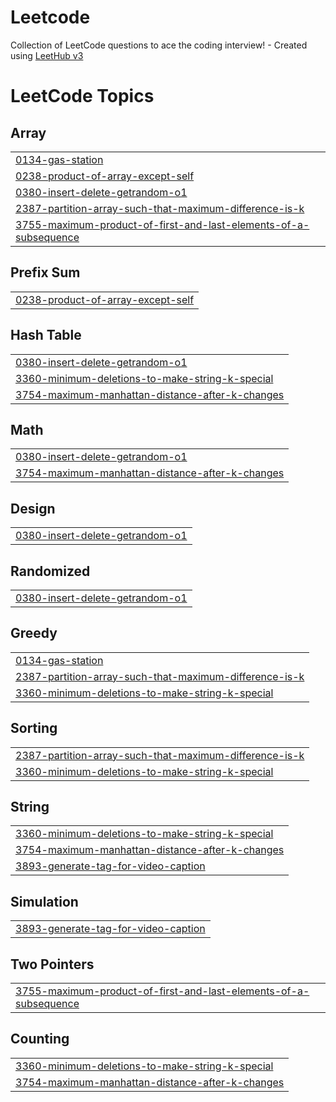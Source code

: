 # Leetcode
Collection of LeetCode questions to ace the coding interview! - Created using [LeetHub v3](https://github.com/raphaelheinz/LeetHub-3.0)

<!---LeetCode Topics Start-->
# LeetCode Topics
## Array
|  |
| ------- |
| [0134-gas-station](https://github.com/rajitself/Leetcode/tree/master/0134-gas-station) |
| [0238-product-of-array-except-self](https://github.com/rajitself/Leetcode/tree/master/0238-product-of-array-except-self) |
| [0380-insert-delete-getrandom-o1](https://github.com/rajitself/Leetcode/tree/master/0380-insert-delete-getrandom-o1) |
| [2387-partition-array-such-that-maximum-difference-is-k](https://github.com/rajitself/Leetcode/tree/master/2387-partition-array-such-that-maximum-difference-is-k) |
| [3755-maximum-product-of-first-and-last-elements-of-a-subsequence](https://github.com/rajitself/Leetcode/tree/master/3755-maximum-product-of-first-and-last-elements-of-a-subsequence) |
## Prefix Sum
|  |
| ------- |
| [0238-product-of-array-except-self](https://github.com/rajitself/Leetcode/tree/master/0238-product-of-array-except-self) |
## Hash Table
|  |
| ------- |
| [0380-insert-delete-getrandom-o1](https://github.com/rajitself/Leetcode/tree/master/0380-insert-delete-getrandom-o1) |
| [3360-minimum-deletions-to-make-string-k-special](https://github.com/rajitself/Leetcode/tree/master/3360-minimum-deletions-to-make-string-k-special) |
| [3754-maximum-manhattan-distance-after-k-changes](https://github.com/rajitself/Leetcode/tree/master/3754-maximum-manhattan-distance-after-k-changes) |
## Math
|  |
| ------- |
| [0380-insert-delete-getrandom-o1](https://github.com/rajitself/Leetcode/tree/master/0380-insert-delete-getrandom-o1) |
| [3754-maximum-manhattan-distance-after-k-changes](https://github.com/rajitself/Leetcode/tree/master/3754-maximum-manhattan-distance-after-k-changes) |
## Design
|  |
| ------- |
| [0380-insert-delete-getrandom-o1](https://github.com/rajitself/Leetcode/tree/master/0380-insert-delete-getrandom-o1) |
## Randomized
|  |
| ------- |
| [0380-insert-delete-getrandom-o1](https://github.com/rajitself/Leetcode/tree/master/0380-insert-delete-getrandom-o1) |
## Greedy
|  |
| ------- |
| [0134-gas-station](https://github.com/rajitself/Leetcode/tree/master/0134-gas-station) |
| [2387-partition-array-such-that-maximum-difference-is-k](https://github.com/rajitself/Leetcode/tree/master/2387-partition-array-such-that-maximum-difference-is-k) |
| [3360-minimum-deletions-to-make-string-k-special](https://github.com/rajitself/Leetcode/tree/master/3360-minimum-deletions-to-make-string-k-special) |
## Sorting
|  |
| ------- |
| [2387-partition-array-such-that-maximum-difference-is-k](https://github.com/rajitself/Leetcode/tree/master/2387-partition-array-such-that-maximum-difference-is-k) |
| [3360-minimum-deletions-to-make-string-k-special](https://github.com/rajitself/Leetcode/tree/master/3360-minimum-deletions-to-make-string-k-special) |
## String
|  |
| ------- |
| [3360-minimum-deletions-to-make-string-k-special](https://github.com/rajitself/Leetcode/tree/master/3360-minimum-deletions-to-make-string-k-special) |
| [3754-maximum-manhattan-distance-after-k-changes](https://github.com/rajitself/Leetcode/tree/master/3754-maximum-manhattan-distance-after-k-changes) |
| [3893-generate-tag-for-video-caption](https://github.com/rajitself/Leetcode/tree/master/3893-generate-tag-for-video-caption) |
## Simulation
|  |
| ------- |
| [3893-generate-tag-for-video-caption](https://github.com/rajitself/Leetcode/tree/master/3893-generate-tag-for-video-caption) |
## Two Pointers
|  |
| ------- |
| [3755-maximum-product-of-first-and-last-elements-of-a-subsequence](https://github.com/rajitself/Leetcode/tree/master/3755-maximum-product-of-first-and-last-elements-of-a-subsequence) |
## Counting
|  |
| ------- |
| [3360-minimum-deletions-to-make-string-k-special](https://github.com/rajitself/Leetcode/tree/master/3360-minimum-deletions-to-make-string-k-special) |
| [3754-maximum-manhattan-distance-after-k-changes](https://github.com/rajitself/Leetcode/tree/master/3754-maximum-manhattan-distance-after-k-changes) |
<!---LeetCode Topics End-->